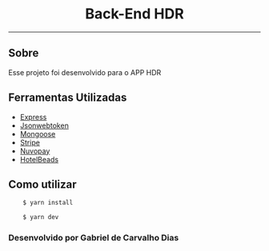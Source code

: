 <h1 align="center">
Back-End HDR
</h1>

---

## Sobre
    
Esse projeto foi desenvolvido para o APP HDR

## Ferramentas Utilizadas

- [Express]()
- [Jsonwebtoken]()
- [Mongoose]()
- [Stripe]()
- [Nuvopay]()
- [HotelBeads]()

## Como utilizar

```bash
    $ yarn install

    $ yarn dev
```
<h3>Desenvolvido por Gabriel de Carvalho Dias </h3>
